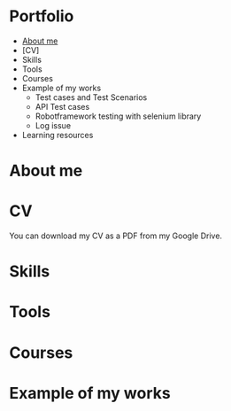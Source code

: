 # Portfolio

- [About me](ที่อยู่ลิงค์)
- [CV]
- Skills
- Tools
- Courses
- Example of my works
    - Test cases and Test Scenarios
    - API Test cases
    - Robotframework testing with selenium library
    - Log issue
- Learning resources

# About me

# CV
You can download my CV as a PDF from my Google Drive.

# Skills

# Tools

# Courses

# Example of my works

